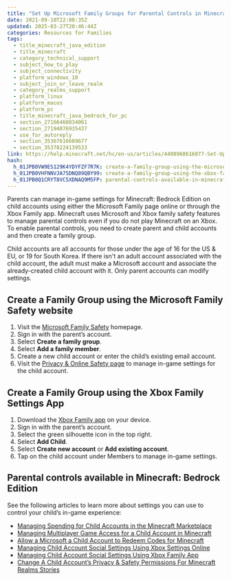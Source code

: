 ```yaml
---
title: "Set Up Microsoft Family Groups for Parental Controls in Minecraft: Bedrock Edition"
date: 2021-09-10T22:08:35Z
updated: 2025-03-27T20:46:44Z
categories: Resources for Families
tags:
  - title_minecraft_java_edition
  - title_minecraft
  - category_technical_support
  - subject_how_to_play
  - subject_connectivity
  - platform_windows_10
  - subject_join_or_leave_realm
  - category_realms_support
  - platform_linux
  - platform_macos
  - platform_pc
  - title_minecraft_java_bedrock_for_pc
  - section_27166460834061
  - section_27194076935437
  - use_for_autoreply
  - section_35367616689677
  - section_35378224139533
link: https://help.minecraft.net/hc/en-us/articles/4408968616077-Set-Up-Microsoft-Family-Groups-for-Parental-Controls-in-Minecraft-Bedrock-Edition
hash:
  h_01JPB0VW9ES129K4YDYFZF7R7K: create-a-family-group-using-the-microsoft-family-safety-website
  h_01JPB0VHFNNVJA75DNQ89QBY99: create-a-family-group-using-the-xbox-family-settings-app
  h_01JPB0Q1CRYT8VC5XDNAQ9M5FP: parental-controls-available-in-minecraft-bedrock-edition
---
```


Parents can manage in-game settings for Minecraft: Bedrock Edition on child accounts using either the Microsoft Family page online or through the Xbox Family app. Minecraft uses Microsoft and Xbox family safety features to manage parental controls even if you do not play Minecraft on an Xbox. To enable parental controls, you need to create parent and child accounts and then create a family group.

Child accounts are all accounts for those under the age of 16 for the US & EU, or 19 for South Korea. If there isn't an adult account associated with the child account, the adult must make a Microsoft account and associate the already-created child account with it. Only parent accounts can modify settings.

## Create a Family Group using the Microsoft Family Safety website

1.  Visit the [Microsoft Family Safety](https://account.microsoft.com/family/home) homepage.
2.  Sign in with the parent’s account.
3.  Select **Create a family group**.
4.  Select **Add a family member**.
5.  Create a new child account or enter the child’s existing email account.
6.  Visit the [Privacy & Online Safety page](https://account.xbox.com/en-us/settings) to manage in-game settings for the child account.

## Create a Family Group using the Xbox Family Settings App

1.  Download the [Xbox Family app](https://www.xbox.com/en-US/apps/family-settings-app) on your device.
2.  Sign in with the parent’s account.
3.  Select the green silhouette icon in the top right.
4.  Select **Add Child**.
5.  Select **Create new account** or **Add existing account**.
6.  Tap on the child account under Members to manage in-game settings.

## Parental controls available in Minecraft: Bedrock Edition

See the following articles to learn more about settings you can use to control your child’s in-game experience:

- [Managing Spending for Child Accounts in the Minecraft Marketplace](../Buying-Marketplace-Content/Managing-Spending-for-Child-Accounts-in-Minecraft-Marketplace.md)
- [Managing Multiplayer Game Access for a Child Account in Minecraft](../Account-Settings/Managing-Multiplayer-Game-Access-for-a-Child-Account-in-Minecraft.md)
- [Allow a Microsoft a Child Account to Redeem Codes for Minecraft](../Account-Settings/Allow-a-Microsoft-Child-Account-to-Redeem-Codes-for-Minecraft.md)
- [Managing Child Account Social Settings Using Xbox Settings Online](../Account-Settings/Managing-Child-Account-Social-Settings-Using-Xbox-Settings-Online.md)
- [Managing Child Account Social Settings Using Xbox Family App](../Account-Settings/Managing-Child-Account-Social-Settings-Using-the-Xbox-Family-App.md)
- [Change A Child Account’s Privacy & Safety Permissions For Minecraft Realms Stories](../Minecraft-Realms-Stories/Change-a-Child-Account-s-Privacy-Safety-Permissions-for-Minecraft-Realms-Stories.md)
